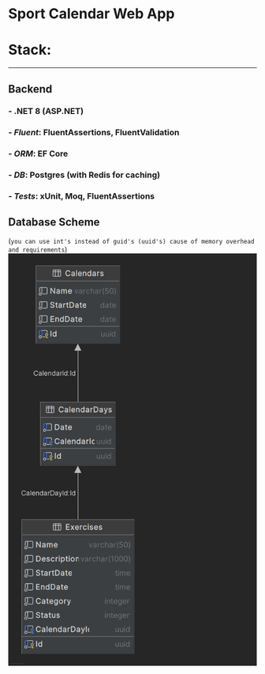 # Sport Calendar Web App

# Stack:

-------

## Backend

### - .NET 8 (ASP.NET)

### - _Fluent_: FluentAssertions, FluentValidation

### - _ORM_: EF Core

### - _DB_: Postgres (with Redis for caching)

### - _Tests_: xUnit, Moq, FluentAssertions

## Database Scheme

(`you can use int's instead of guid's (uuid's) cause of memory overhead and requirements`)
![Db-diagram](diagram-scheme.png)
